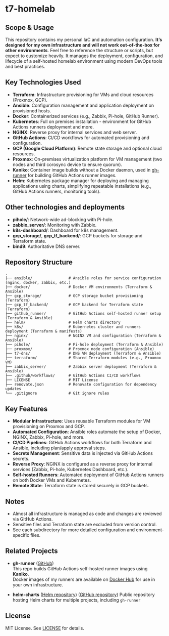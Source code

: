# t7-homelab

## Scope & Usage

This repository contains my personal IaC and automation configuration.
**It’s designed for my own infrastructure and will not work out-of-the-box for other environments**.
Feel free to reference the structure or scripts, but expect to customize heavily. 
It manages the deployment, configuration, and lifecycle of a self-hosted homelab environment using modern DevOps tools and best practices.

## Key Technologies Used

- **Terraform**: Infrastructure provisioning for VMs and cloud resources (Proxmox, GCP).
- **Ansible**: Configuration management and application deployment on provisioned hosts.
- **Docker**: Containerized services (e.g., Zabbix, Pi-hole, GitHub Runner).
- **Kubernetes**: Full on premises installation - environment for GitHub Actions runners deployment and more.
- **NGINX**: Reverse proxy for internal services and web server.
- **GitHub Actions**: CI/CD workflows for automated provisioning and configuration.
- **GCP (Google Cloud Platform)**: Remote state storage and optional cloud resources.
- **Proxmox**: On-premises virtualization platform for VM management (two nodes and third corosync device to ensure quorum).
- **Kaniko**: Container image builds without a Docker daemon, used in [gh-runner](https://github.com/AdrianT7/gh-runner) for building GitHub Actions runner images.
- **Helm**: Kubernetes package manager for deploying and managing applications using charts, simplifying repeatable installations (e.g., GitHub Actions runners, monitoring tools).


## Other technologies and deployments

- **pihole/**: Network-wide ad-blocking with Pi-hole.
- **zabbix_server/**: Monitoring with Zabbix.
- **k8s-dashboard/**: Dashboard for k8s management.
- **gcp_storage/**, **gcp_tf_backend/**: GCP buckets for storage and Terraform state.
- **bind9**: Authoritative DNS server.

## Repository Structure

```
.
├── ansible/                # Ansible roles for service configuration (nginx, docker, zabbix, etc.)
├── docker/                 # Docker VM environments (Terraform & Ansible)
├── gcp_storage/            # GCP storage bucket provisioning (Terraform)
├── gcp_tf_backend/         # GCP backend for Terraform state (Terraform)
├── github_runner/          # GitHub Actions self-hosted runner setup (Terraform & Ansible)
├── helm/                   # Helm charts directory
├── k8s/                    # Kubernetes cluster and runners deployment (Terraform & manifests)
├── nginx/                  # NGINX VM and configuration (Terraform & Ansible)
├── pihole/                 # Pi-hole deployment (Terraform & Ansible)
├── proxmox/                # Proxmox node configuration (Ansible)
├── t7-dns/                 # DNS VM deployment (Terraform & Ansible)
├── terraform/              # Shared Terraform modules (e.g., Proxmox VM)
├── zabbix_server/          # Zabbix server deployment (Terraform & Ansible)
├── .github/workflows/      # GitHub Actions CI/CD workflows
├── LICENSE                 # MIT License
├── renovate.json           # Renovate configuration for dependency updates
└── .gitignore              # Git ignore rules
```

## Key Features

- **Modular Infrastructure**: Uses reusable Terraform modules for VM provisioning on Proxmox and GCP.
- **Automated Configuration**: Ansible roles automate the setup of Docker, NGINX, Zabbix, Pi-hole, and more.
- **CI/CD Pipelines**: GitHub Actions workflows for both Terraform and Ansible, including plan/apply approval steps.
- **Secrets Management**: Sensitive data is injected via GitHub Actions secrets.
- **Reverse Proxy**: NGINX is configured as a reverse proxy for internal services (Zabbix, Pi-hole, Kubernetes Dashboard, etc.).
- **Self-hosted Runners**: Automated deployment of GitHub Actions runners on both Docker VMs and Kubernetes.
- **Remote State**: Terraform state is stored securely in GCP buckets.

## Notes

- Almost all infrastructure is managed as code and changes are reviewed via GitHub Actions.
- Sensitive files and Terraform state are excluded from version control.
- See each subdirectory for more detailed configuration and environment-specific files.

## Related Projects

- **gh-runner** ([GitHub](https://github.com/AdrianT7/gh-runner))  
  This repo builds GitHub Actions self-hosted runner images using **Kaniko**.  
  Docker images of my runners are available on [Docker Hub](https://hub.docker.com/repository/docker/adriant7/gh-runner/) for use in your own infrastructure.

- **helm-charts** 
  ([Helm repository](https://adriant7.github.io/helm-charts/index.yaml))
  ([GitHub repository](https://github.com/AdrianT7/helm-charts))
  Public repository hosting Helm charts for multiple projects, including `gh-runner`

## License

MIT License. See [LICENSE](LICENSE) for details.